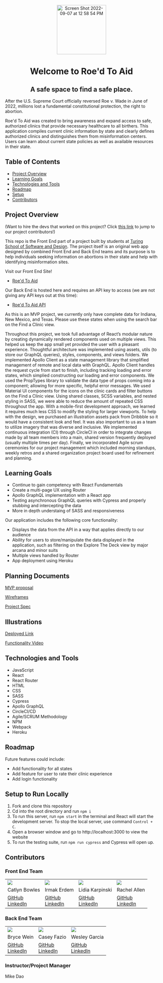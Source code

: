 <div id="header" align="center">
  <img width="162" alt="Screen Shot 2022-09-07 at 12 58 54 PM" src="https://user-images.githubusercontent.com/98505112/188956585-a0ee3aee-3dd1-410f-8832-bea009455933.png" />
</div>

<h1 align="center"> Welcome to Roe'd To Aid </h1>
<h2 align="center">A safe space to find a safe place. </h2>

After the U.S. Supreme Court officially reversed Roe v. Wade in June of 2022, millions lost a fundamental constitutional protection, the right to abortion.

Roe'd To Aid was created to bring awareness and expand access to safe, authorized clinics that provide necessary healthcare to all birthers. This application compiles current clinic information by state and clearly defines authorized clinics and distinguishes them from misinformation centers. Users can learn about current state policies as well as available resources in their state.

## Table of Contents

- [Project Overview](#project-overview)
- [Learning Goals](#learning-goals)
- [Technologies and Tools](#technologies-and-tools)
- [Roadmap](#roadmap)
- [Setup](#setup)
- [Contributors](#contributors)

## Project Overview

(Want to hire the devs that worked on this project? Click [this link](#contributors) to jump to our project contributors!)

This repo is the Front End part of a project built by students at [Turing School of Software and Design](https://turing.edu/). The project itself is an original web app designed by combined Front End and Back End teams and its purpose is to help individuals seeking information on abortions in their state and help with identifying misinformation sites.

Visit our Front End Site!
- [Roe'd To Aid](https://roed-to-aid.herokuapp.com/)

Our Back End is hosted here and requires an API key to access (we are not giving any API keys out at this time):
- [Roe'd To Aid API](https://roed-to-aide-be.herokuapp.com/)

As this is an MVP project, we currently only have complete data for Indiana, New Mexico, and Texas. Please use these states when using the search bar on the Find a Clinic view. 

Throughout this project, we took full advantage of React’s modular nature by creating dynamically rendered components used on multiple views. This helped us keep the app small yet provided the user with a pleasant experience. Thoughtful architecture was implemented using assets, utils (to store our GraphQL queries), styles, components, and views folders. We implemented Apollo Client as a state management library that simplified management of remote and local data with GraphQL. Apollo Client handles the request cycle from start to finish, including tracking loading and error states, which simplied constructing our loading and error components. We used the PropTypes library to validate the data type of props coming into a component; allowing for more specific, helpful error messages. We used Material UI components for the icons on the clinic cards and filter buttons on the Find a Clinic view. Using shared classes, SCSS variables, and nested styling in SASS, we were able to reduce the amount of repeated CSS throughout the app. With a mobile-first development approach, we learned it requires much less CSS to modify the styling for larger viewports. To help with the design, we purchased an illustration assets pack from Dribbble so it would have a consistent look and feel. It was also important to us as a team to utilize imagery that was diverse and inclusive. We implemented continuous integration (CI) through CircleCI in order to integrate changes made by all team members into a main, shared version frequently deployed (usually multiple times per day). Finally, we incorporated Agile scrum ceremonies for our project management which included morning standups, weekly retros and a shared organization project board used for refinement and planning.

## Learning Goals

- Continue to gain competency with React Fundamentals
- Create a multi-page UX using Router
- Apollo GraphQL implementation with a React app
- Testing asynchronous GraphQL queries with Cypress and properly stubbing and intercepting the data
- More in depth understaing of SASS and responsiveness 


Our application includes the following core functionality:

- Displays the data from the API in a way that applies directly to our audience
- Ability for users to store/manipulate the data displayed in the application, such as filtering on the Explore The Deck view by major arcana and minor suits
- Multiple views handled by Router
- App deployment using Heroku

## Planning Documents

[MVP proposal](https://docs.google.com/document/d/1UHs-a3WY_-aNOkZpWfk-UKU8aV_Z4cBGfchR075For8/edit)

[Wireframes](https://www.figma.com/file/JgDbO5u7qdWi7SAQrDZpVI/Roe'dToAid?node-id=0%3A1)

[Project Spec](https://mod4.turing.edu/projects/capstone/)

## Illustrations

[Deployed Link](https://roed-to-aid.herokuapp.com/)

[Functionality Video](https://vimeo.com/747448767/4632ceb6ae)

## Technologies and Tools

- JavaScript
- React
- React Router
- HTML
- CSS
- SASS
- Cypress
- Apollo GraphQL
- CircleCI/CD
- Agile/SCRUM Methodology
- NPM
- Webpack
- Heroku

## Roadmap

Future features could include:

- Add functionality for all states
- Add feature for user to rate their clinic experience
- Add login functionality 

## Setup to Run Locally

1. Fork and clone this repository
2. Cd into the root directory and run `npm i`
3. To run this server, run `npm start` in the terminal and React will start the development server. To stop the local server, use command `Control + C`.
4. Open a browser window and go to http://localhost:3000 to view the website
5. To run the testing suite, run `npm run cypress` and Cypress will open up.


## Contributors

### Front End Team
<table>
  <tr>
    <td><img src="https://avatars.githubusercontent.com/u/98493391?s=120&v=4"></td>
    <td><img src="https://avatars.githubusercontent.com/u/90080658?s=120&v=4"></td>
    <td><img src="https://avatars.githubusercontent.com/u/99596577?s=120&v=4"></td>
    <td><img src="https://avatars.githubusercontent.com/u/98505112?s=120&v=4"></td>
  </tr>
  <tr>
    <td>Catlyn Bowles</td>
    <td>Irmak Erdem</td>
    <td>Lidia Karpinski</td>
    <td>Rachel Allen</td>
  </tr>
  <tr>
    <td>
      <a href="https://github.com/catlynbowles">GitHub</a><br>
      <a href="https://www.linkedin.com/in/catlyn-bowles/">LinkedIn</a>
    </td>
    <td>
      <a href="https://github.com/irmakerdem">GitHub</a><br>
      <a href="https://www.linkedin.com/in/irmakerdem/">LinkedIn</a>
    </td>
    <td>
      <a href="https://github.com/lkarpins">GitHub</a><br>
      <a href="https://www.linkedin.com/in/lidia-karpinski/">LinkedIn</a>
    </td>
    <td>
      <a href="https://github.com/Rallen13">GitHub</a><br>
      <a href="https://www.linkedin.com/in/rachel-lynn-allen/">LinkedIn</a>
    </td>
  </tr>
</table>

### Back End Team
<table>
  <tr>
    <td><img src="https://avatars.githubusercontent.com/u/85247765?s=120&v=4"></td>
    <td><img src="https://avatars.githubusercontent.com/u/98674727?s=120&v=4"></td>
    <td><img src="https://avatars.githubusercontent.com/u/98676136?s=120&v=4"></td>
  </tr>
  <tr>
    <td>Bryce Wein</td>
    <td>Casey Fazio</td>
    <td>Wesley Garcia</td>
  </tr>
  <tr>
    <td>
      <a href="https://github.com/bwbolt">GitHub</a><br>
      <a href="https://www.linkedin.com/in/bryce-wein/">LinkedIn</a>
    </td>
    <td>
      <a href="https://github.com/casefaz">GitHub</a><br>
      <a href="https://www.linkedin.com/in/casey-fazio-7ba04149/">LinkedIn</a>
    </td>
    <td>
      <a href="https://github.com/wesatt">GitHub</a><br>
      <a href="https://www.linkedin.com/in/wesley-garcia-attech/">LinkedIn</a>
    </td>
  </tr>
</table>

### Instructor/Project Manager
Mike Dao

